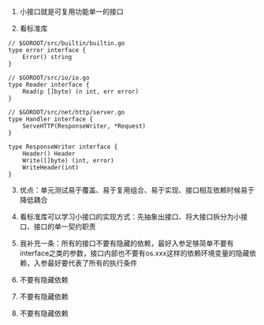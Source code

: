 1. 小接口就是可复用功能单一的接口


2. 看标准库

```
// $GOROOT/src/builtin/builtin.go
type error interface {
    Error() string
}

// $GOROOT/src/io/io.go
type Reader interface {
    Read(p []byte) (n int, err error)
}

// $GOROOT/src/net/http/server.go
type Handler interface {
    ServeHTTP(ResponseWriter, *Request)
}

type ResponseWriter interface {
    Header() Header
    Write([]byte) (int, error)
    WriteHeader(int)
}
```


3. 优点：单元测试易于覆盖、易于复用组合、易于实现、接口相互依赖时候易于降低耦合 

4. 看标准库可以学习小接口的实现方式：先抽象出接口、将大接口拆分为小接口、接口的单一契约职责

5. 我补充一条：所有的接口不要有隐藏的依赖，最好入参足够简单不要有interface之类的参数，接口内部也不要有os.xxx这样的依赖环境变量的隐藏依赖，入参最好要代表了所有的执行条件

6. 不要有隐藏依赖

7. 不要有隐藏依赖

8. 不要有隐藏依赖



